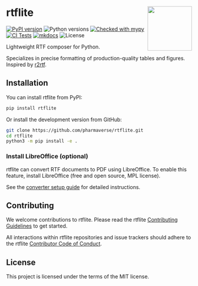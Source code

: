 # rtflite <img src="assets/logo.png" align="right" width="120" />

[![PyPI version](https://img.shields.io/pypi/v/rtflite)](https://pypi.org/project/rtflite/)
![Python versions](https://img.shields.io/pypi/pyversions/rtflite)
[![Checked with mypy](https://www.mypy-lang.org/static/mypy_badge.svg)](https://mypy-lang.org/)
[![CI Tests](https://github.com/pharmaverse/rtflite/actions/workflows/ci-tests.yml/badge.svg)](https://github.com/pharmaverse/rtflite/actions/workflows/ci-tests.yml)
[![mkdocs](https://github.com/pharmaverse/rtflite/actions/workflows/mkdocs.yml/badge.svg)](https://pharmaverse.github.io/rtflite/)
![License](https://img.shields.io/pypi/l/rtflite)

Lightweight RTF composer for Python.

Specializes in precise formatting of production-quality tables and figures. Inspired by [r2rtf](https://merck.github.io/r2rtf/).

## Installation

You can install rtflite from PyPI:

```bash
pip install rtflite
```

Or install the development version from GitHub:

```bash
git clone https://github.com/pharmaverse/rtflite.git
cd rtflite
python3 -m pip install -e .
```

### Install LibreOffice (optional)

rtflite can convert RTF documents to PDF using LibreOffice.
To enable this feature, install LibreOffice (free and open source, MPL license).

See the [converter setup
guide](https://pharmaverse.github.io/rtflite/articles/converter-setup/)
for detailed instructions.

## Contributing

We welcome contributions to rtflite. Please read the rtflite
[Contributing Guidelines](https://pharmaverse.github.io/rtflite/contributing/)
to get started.

All interactions within rtflite repositories and issue trackers should adhere to
the rtflite [Contributor Code of Conduct](https://github.com/pharmaverse/rtflite/blob/main/CODE_OF_CONDUCT.md).

## License

This project is licensed under the terms of the MIT license.
